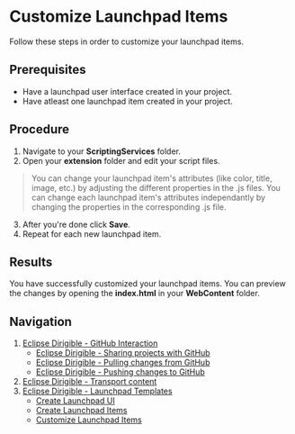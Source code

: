 # Customize Launchpad Items
Follow these steps in order to customize your launchpad items.
## Prerequisites
* Have a launchpad user interface created in your project.
* Have atleast one launchpad item created in your project.
## Procedure
1. Navigate to your **ScriptingServices** folder.
2. Open your **extension** folder and edit your script files.
> You can change your launchpad item's attributes (like color, title, image, etc.) by adjusting the different properties in the .js files. You can change each launchpad item's attributes independantly by changing the properties in the corresponding .js file.
3. After you're done click **Save**.
4. Repeat for each new launchpad item.
## Results
You have successfully customized your launchpad items. You can preview the changes by opening the **index.html** in your **WebContent** folder.
## Navigation
1. [Eclipse Dirigible - GitHub Interaction](GitHub-Interaction.md)
    * [Eclipse Dirigible - Sharing projects with GitHub](GitHub-Sharing-Project.md)
    * [Eclipse Dirigible - Pulling changes from GitHub](GitHub-Pulling-Changes.md)
    * [Eclipse Dirigible - Pushing changes to GitHub](GitHub-Pushing-Changes.md)
2. [Eclipse Dirigible - Transport content](Transport-Content-in-Eclipse-Dirigible.md)
3. [Eclipse Dirigible - Launchpad Templates](Launchpad-Templates.md)
    * [Create Launchpad UI](Create-Launchpad-UI.md)
    * [Create Launchpad Items](Create-Launchpad-Items.md)
    * [Customize Launchpad Items](Customize-Launchpad-Items.md)
